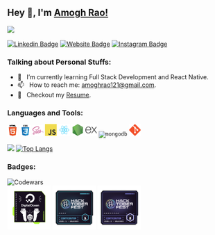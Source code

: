 ## Hey 👋, I'm [Amogh Rao!](https://github.com/Arioum/) 

![](https://komarev.com/ghpvc/?username=arioum&style=for-the-badge&color=brightgreen)

[![Linkedin Badge](https://img.shields.io/badge/-LinkedIn-0e76a8?style=flat-square&logo=Linkedin&logoColor=white)](https://linkedin.com/in/amogh-arioum)
[![Website Badge](https://img.shields.io/badge/Website-3b5998?style=flat-square&logo=google-chrome&logoColor=white)](https://arioum.github.io/)
[![Instagram Badge](https://img.shields.io/badge/-Instagram-e4405f?style=flat-square&logo=Instagram&logoColor=white)](https://instagram.com/amoghrao20/)

### Talking about Personal Stuffs:

- 🚀 &nbsp; I’m currently learning Full Stack Development and React Native.
- 📫 &nbsp; How to reach me: amoghrao121@gmail.com.
- 📝 &nbsp; Checkout my [Resume](https://github.com/arioum).

### Languages and Tools:

<code><img height="25" src="https://raw.githubusercontent.com/github/explore/80688e429a7d4ef2fca1e82350fe8e3517d3494d/topics/html/html.png" alt="html"></code>
<code><img height="25" src="https://raw.githubusercontent.com/github/explore/80688e429a7d4ef2fca1e82350fe8e3517d3494d/topics/css/css.png" alt="css"></code>
<code><img height="25" src="https://raw.githubusercontent.com/github/explore/80688e429a7d4ef2fca1e82350fe8e3517d3494d/topics/sass/sass.png" alt="sass"></code>
<code><img height="27" src="https://raw.githubusercontent.com/github/explore/80688e429a7d4ef2fca1e82350fe8e3517d3494d/topics/javascript/javascript.png" alt="javascript"></code>
<code><img height="27" src="https://raw.githubusercontent.com/github/explore/80688e429a7d4ef2fca1e82350fe8e3517d3494d/topics/react/react.png" alt="react"></code>
<code><img height="27" src="https://raw.githubusercontent.com/github/explore/80688e429a7d4ef2fca1e82350fe8e3517d3494d/topics/nodejs/nodejs.png" alt="nodejs"></code>
<code><img height="27" src="https://raw.githubusercontent.com/devicons/devicon/master/icons/express/express-original.svg" alt="expressjs"></code>
<code><img height="27" src="https://encrypted-tbn0.gstatic.com/images?q=tbn%3AANd9GcSTTzPAw-55ssm1Im594xYZ9eRQu2JylrkYLg&usqp=CAU" alt="mongodb"></code>
<code><img height="27" src="https://raw.githubusercontent.com/devicons/devicon/master/icons/git/git-original.svg" alt="git"></code>

![](https://github-readme-stats.vercel.app/api?username=arioum&show_icons=true&theme=radical)
[![Top Langs](https://github-readme-stats.vercel.app/api/top-langs/?username=arioum&layout=compact&theme=radical)](https://github.com/anuraghazra/github-readme-stats)


### Badges:

![Codewars](https://www.codewars.com/users/Arioum/badges/small)<br>
<img height="100" src="assets/hacktoberfest2022.png" alt="Hacktoberfest">
<img height="100" src="assets/hacktoberfest2022_L1.png" alt="Hacktoberfest">
<img height="100" src="assets/hacktoberfest2022_L2.png" alt="Hacktoberfest">
